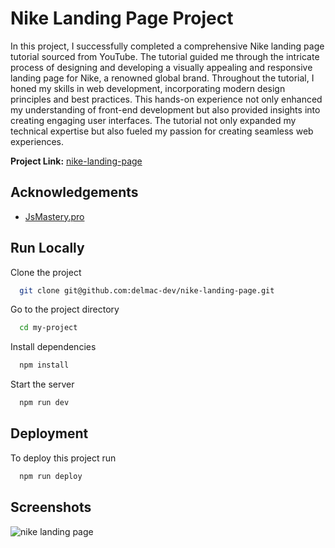 
# Nike Landing Page Project

In this project, I successfully completed a comprehensive Nike landing page tutorial sourced from YouTube. The tutorial guided me through the intricate process of designing and developing a visually appealing and responsive landing page for Nike, a renowned global brand. Throughout the tutorial, I honed my skills in web development, incorporating modern design principles and best practices. This hands-on experience not only enhanced my understanding of front-end development but also provided insights into creating engaging user interfaces. The tutorial not only expanded my technical expertise but also fueled my passion for creating seamless web experiences.

**Project Link:** [nike-landing-page](https://nike-land-page.web.app/)




## Acknowledgements

 - [JsMastery.pro](https://www.jsmastery.pro/)



## Run Locally

Clone the project

```bash
  git clone git@github.com:delmac-dev/nike-landing-page.git
```

Go to the project directory

```bash
  cd my-project
```

Install dependencies

```bash
  npm install
```

Start the server

```bash
  npm run dev
```


## Deployment

To deploy this project run

```bash
  npm run deploy
```


## Screenshots

![nike landing page](https://github.com/delmac-dev/nike-landing-page/assets/136045782/4767a507-5f5e-43bf-8ab6-41c39fac466d)



